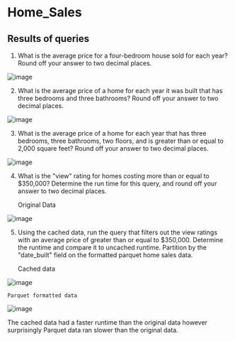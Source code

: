 # Home_Sales

## Results of queries

1. What is the average price for a four-bedroom house sold for each year? Round off your answer to two decimal places.

![image](https://github.com/Dylan7777777/Home_Sales/assets/134973324/61ce1783-5d47-4d07-b884-cf043cc9b0d9)


2. What is the average price of a home for each year it was built that has three bedrooms and three bathrooms? Round off your answer to two decimal places.

![image](https://github.com/Dylan7777777/Home_Sales/assets/134973324/eb138187-e2fc-4e62-9ab5-3355d2f850de)


3. What is the average price of a home for each year that has three bedrooms, three bathrooms, two floors, and is greater than or equal to 2,000 square feet? Round off your answer to two decimal places.

![image](https://github.com/Dylan7777777/Home_Sales/assets/134973324/1278062e-ea87-4b4c-a7a7-353b020f9ef3)


4. What is the "view" rating for homes costing more than or equal to $350,000? Determine the run time for this query, and round off your answer to two decimal places.

    Original Data

![image](https://github.com/Dylan7777777/Home_Sales/assets/134973324/84114977-ec1c-4680-a2a5-e3a96c632ada)


5. Using the cached data, run the query that filters out the view ratings with an average price of greater than or equal to $350,000. Determine the runtime and compare it to uncached runtime. Partition by the "date_built" field on the formatted parquet home sales data.

    Cached data

![image](https://github.com/Dylan7777777/Home_Sales/assets/134973324/c5b633a7-faec-4e75-bd81-ff4ed2bdc564)


    Parquet formatted data

![image](https://github.com/Dylan7777777/Home_Sales/assets/134973324/8f0218f7-e11c-4d0e-9465-a767e335b8ae)


The cached data had a faster runtime than the original data however surprisingly Parquet data ran slower than the original data.
